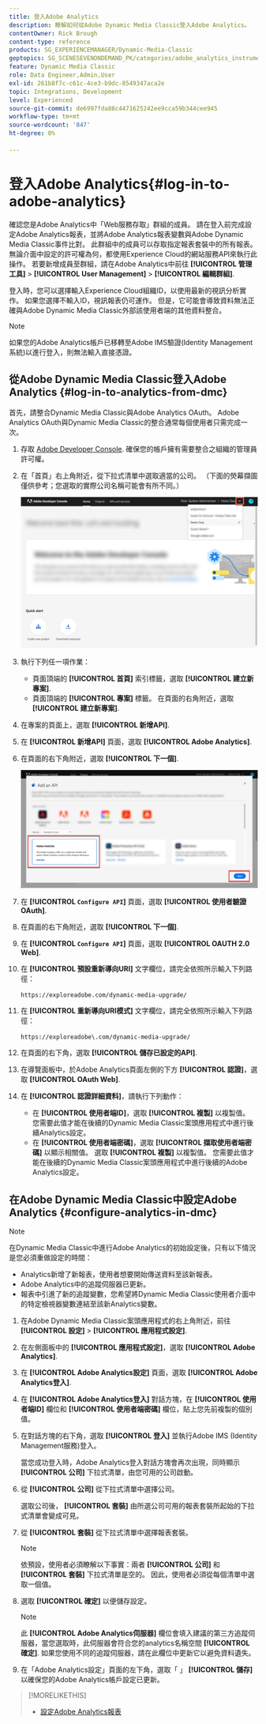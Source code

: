 ```yaml
---
title: 登入Adobe Analytics
description: 瞭解如何從Adobe Dynamic Media Classic登入Adobe Analytics。
contentOwner: Rick Brough
content-type: reference
products: SG_EXPERIENCEMANAGER/Dynamic-Media-Classic
geptopics: SG_SCENESEVENONDEMAND_PK/categories/adobe_analytics_instrumentation_kit
feature: Dynamic Media Classic
role: Data Engineer,Admin,User
exl-id: 261b8f7c-c61c-4ce3-b9dc-8549347aca2e
topic: Integrations, Development
level: Experienced
source-git-commit: de6997fda88c4471625242ee9cca59b344cee945
workflow-type: tm+mt
source-wordcount: '847'
ht-degree: 0%

---
```


# 登入Adobe Analytics{#log-in-to-adobe-analytics}

確認您是Adobe Analytics中「Web服務存取」群組的成員。 請在登入前完成設定Adobe Analytics報表，並將Adobe Analytics報表變數與Adobe Dynamic Media Classic事件比對。 此群組中的成員可以存取指定報表套裝中的所有報表。 無論介面中設定的許可權為何，都使用Experience Cloud的網站服務API來執行此操作。 若要新增成員至群組，請在Adobe Analytics中前往 **[!UICONTROL 管理工具]** > **[!UICONTROL User Management]** > **[!UICONTROL 編輯群組]**.

登入時，您可以選擇輸入Experience Cloud組織ID，以使用最新的視訊分析實作。 如果您選擇不輸入ID，視訊報表仍可運作。 但是，它可能會導致資料無法正確與Adobe Dynamic Media Classic外部該使用者端的其他資料整合。

>[!NOTE]
>
>如果您的Adobe Analytics帳戶已移轉至Adobe IMS驗證(Identity Management系統)以進行登入，則無法輸入直接憑證。

## 從Adobe Dynamic Media Classic登入Adobe Analytics {#log-in-to-analytics-from-dmc}

首先，請整合Dynamic Media Classic與Adobe Analytics OAuth。 Adobe Analytics OAuth與Dynamic Media Classic的整合通常每個使用者只需完成一次。

1. 存取 [Adobe Developer Console](https://developer.adobe.com/console). 確保您的帳戶擁有需要整合之組織的管理員許可權。
1. 在「首頁」右上角附近，從下拉式清單中選取適當的公司。 （下面的熒幕擷圖僅供參考；您選取的實際公司名稱可能會有所不同。）

   ![建立新專案](assets/analytics-oauth1.png)

1. 執行下列任一項作業：

   * 頁面頂端的 **[!UICONTROL 首頁]** 索引標籤，選取 **[!UICONTROL 建立新專案]**.
   * 頁面頂端的 **[!UICONTROL 專案]** 標籤。 在頁面的右角附近，選取 **[!UICONTROL 建立新專案]**.

1. 在專案的頁面上，選取 **[!UICONTROL 新增API]**.
1. 在 **[!UICONTROL 新增API]** 頁面，選取 **[!UICONTROL Adobe Analytics]**.
1. 在頁面的右下角附近，選取 **[!UICONTROL 下一個]**.

   ![新增API](assets/analytics-oauth2.png)

1. 在 **[!UICONTROL `Configure API`]** 頁面，選取 **[!UICONTROL 使用者驗證OAuth]**.
1. 在頁面的右下角附近，選取 **[!UICONTROL 下一個]**.
1. 在 **[!UICONTROL `Configure API`]** 頁面，選取 **[!UICONTROL OAUTH 2.0 Web]**.
1. 在 **[!UICONTROL 預設重新導向URI]** 文字欄位，請完全依照所示輸入下列路徑：

   `https://exploreadobe.com/dynamic-media-upgrade/`

1. 在 **[!UICONTROL 重新導向URI模式]** 文字欄位，請完全依照所示輸入下列路徑：

   `https://exploreadobe\.com/dynamic-media-upgrade/`

1. 在頁面的右下角，選取 **[!UICONTROL 儲存已設定的API]**.
1. 在導覽面板中，於Adobe Analytics頁面左側的下方 **[!UICONTROL 認證]**，選取 **[!UICONTROL OAuth Web]**.
1. 在 **[!UICONTROL 認證詳細資料]**，請執行下列動作：
   * 在 **[!UICONTROL 使用者端ID]**，選取 **[!UICONTROL 複製]** 以複製值。 您需要此值才能在後續的Dynamic Media Classic案頭應用程式中進行後續Analytics設定。
   * 在 **[!UICONTROL 使用者端密碼]**，選取 **[!UICONTROL 擷取使用者端密碼]** 以顯示相關值。 選取 **[!UICONTROL 複製]** 以複製值。 您需要此值才能在後續的Dynamic Media Classic案頭應用程式中進行後續的Adobe Analytics設定。

## 在Adobe Dynamic Media Classic中設定Adobe Analytics {#configure-analytics-in-dmc}

>[!NOTE]
>
>在Dynamic Media Classic中進行Adobe Analytics的初始設定後，只有以下情況是您必須重做設定的時間：
>
>* Analytics新增了新報表，使用者想要開始傳送資料至該新報表。
>* Adobe Analytics中的追蹤伺服器已更新。
>* 報表中引進了新的追蹤變數，您希望將Dynamic Media Classic使用者介面中的特定檢視器變數連結至該新Analytics變數。
>

1. 在Adobe Dynamic Media Classic案頭應用程式的右上角附近，前往 **[!UICONTROL 設定]** > **[!UICONTROL 應用程式設定]**.
1. 在左側面板中的 **[!UICONTROL 應用程式設定]**，選取 **[!UICONTROL Adobe Analytics]**.
1. 在 **[!UICONTROL Adobe Analytics設定]** 頁面，選取 **[!UICONTROL Adobe Analytics登入]**.
1. 在 **[!UICONTROL Adobe Analytics登入]** 對話方塊，在 **[!UICONTROL 使用者端ID]** 欄位和 **[!UICONTROL 使用者端密碼]** 欄位，貼上您先前複製的個別值。
1. 在對話方塊的右下角，選取 **[!UICONTROL 登入]** 並執行Adobe IMS (Identity Management服務)登入。

   當您成功登入時，Adobe Analytics登入對話方塊會再次出現，同時顯示 **[!UICONTROL 公司]** 下拉式清單，由您可用的公司啟動。

1. 從 **[!UICONTROL 公司]** 從下拉式清單中選擇公司。

   選取公司後， **[!UICONTROL 套裝]** 由所選公司可用的報表套裝所起始的下拉式清單會變成可見。

1. 從 **[!UICONTROL 套裝]** 從下拉式清單中選擇報表套裝。

   >[!NOTE]
   >
   >依預設，使用者必須瞭解以下事實：兩者 **[!UICONTROL 公司]** 和 **[!UICONTROL 套裝]** 下拉式清單是空的。 因此，使用者必須從每個清單中選取一個值。

1. 選取 **[!UICONTROL 確定]** 以便儲存設定。

   >[!NOTE]
   >
   >此 **[!UICONTROL Adobe Analytics伺服器]** 欄位會填入建議的第三方追蹤伺服器，當您選取時，此伺服器會符合您的analytics名稱空間 **[!UICONTROL 確定]**. 如果您使用不同的追蹤伺服器，請在此欄位中更新它以避免資料遺失。

1. 在「Adobe Analytics設定」頁面的左下角，選取「 」 **[!UICONTROL 儲存]** 以確保您的Adobe Analytics帳戶設定已更新。

>[!MORELIKETHIS]
>
>* [設定Adobe Analytics報表](configuring-analytics-reports.md#configuring_adobe_analytics_reports)
